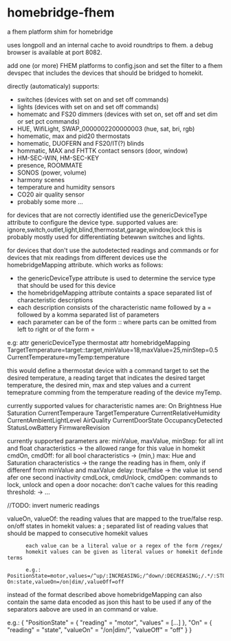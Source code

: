 # homebridge-fhem
a fhem platform shim for homebridge

uses longpoll and an internal cache to avoid roundtrips to fhem.
a debug browser is available at port 8082.

add one (or more) FHEM platforms to config.json and set the filter to a fhem devspec that
includes the devices that should be bridged to homekit.

directly (automaticaly) supports:
- switches (devices with set on and set off commands)
- lights (devices with set on and set off commands)
- homematc and FS20 dimmers (devices with set on, set off and set dim or set pct commands)
- HUE, WifiLight, SWAP_0000002200000003 (hue, sat, bri, rgb)
- homematic, max and pid20 thermostats
- homematic, DUOFERN and FS20/IT(?) blinds
- hommatic, MAX and FHTTK contact sensors (door, window)
- HM-SEC-WIN, HM-SEC-KEY
- presence, ROOMMATE
- SONOS (power, volume)
- harmony scenes
- temperature and humidity sensors
- CO20 air quality sensor
- probably some more ...


for devices that are not correctly identified use the genericDeviceType attribute to configure the device type.
supported values are: ignore,switch,outlet,light,blind,thermostat,garage,window,lock
this is probably mostly used for differentiating betewwn switches and lights.


for devices that don't use the autodetected readings and commands or for devices that mix readings from different
devices use the homebridgeMapping attribute. which works as follows:
- the genericDeviceType attribute is used to determine the service type that should be used for this device
- the homebridgeMapping attribute containts a space separated list of characteristic descriptions
- each description consists of the characteristic name followed by a = followed by a komma separated list of parameters
- each parameter can be of the form <command>:<device>:<reading> where parts can be omitted from left to right
  or of the form <name>=<value> 

e.g:
attr <thermostat> genericDeviceType thermostat
attr <thermostat> homebridgeMapping TargetTemperature=target::target,minValue=18,maxValue=25,minStep=0.5 CurrentTemperature=myTemp:temperature

this would define a thermostat device with a command target to set the desired temperature, a reading target that indicates the desired target temperature, the desired min, max and step values and a current temeprature comming from the temperature reading of the device myTemp.

currently supported values for characteristic names are:
  On
  Brightness
  Hue
  Saturation
  CurrentTemperaure
  TargetTemperature
  CurrentRelativeHumidity
  CurrentAmbientLightLevel
  AirQuality
  CurrentDoorState
  OccupancyDetected
  StatusLowBattery
  FirmwareRevision

currently supported parameters are:
  minValue, maxValue, minStep: for all int and float characteristics -> the allowed range for this value in homekit
  cmdOn, cmdOff: for all bool characteristics -> 
  (min,) max: Hue and Saturation characteristics -> the range the reading has in fhem, only if differenf from minValue and maxValue
  delay: true/false -> the value ist send afer one second inactivity
  cmdLock, cmdUnlock, cmdOpen: commands to lock, unlock and open a door
  nocache: don't cache values for this reading
  threshold: -> ...

  //TODO: invert numeric readings
  
  valueOn, valueOf: the reading values that are mapped to the true/false resp. on/off states in homekit
  values: a ; separated list of reading values that should be mapped to consecutive homekit values

          each value can be a literal value or a regex of the form /regex/
          homekit values can be given as literal values or homekit definde terms

          e.g.: PositionState=motor,values=/^up/:INCREASING;/^down/:DECREASING;/.*/:STOPPED On:state,valueOn=/on|dim/,valueOff=off



instead of the format described above homebridgeMapping can also contain the same data encoded as json
this hast to be used if any of the separators aabove are used in an command or value.

e.g.: { "PositionState" = { "reading" = "motor", "values" = [...] }, "On" = { "reading" = "state", "valueOn" = "/on|dim/", "valueOff" = "off" } }
